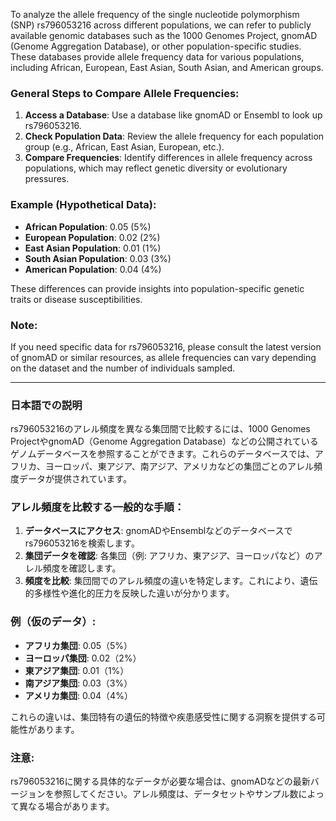 To analyze the allele frequency of the single nucleotide polymorphism (SNP) rs796053216 across different populations, we can refer to publicly available genomic databases such as the 1000 Genomes Project, gnomAD (Genome Aggregation Database), or other population-specific studies. These databases provide allele frequency data for various populations, including African, European, East Asian, South Asian, and American groups.

### General Steps to Compare Allele Frequencies:
1. **Access a Database**: Use a database like gnomAD or Ensembl to look up rs796053216.
2. **Check Population Data**: Review the allele frequency for each population group (e.g., African, East Asian, European, etc.).
3. **Compare Frequencies**: Identify differences in allele frequency across populations, which may reflect genetic diversity or evolutionary pressures.

### Example (Hypothetical Data):
- **African Population**: 0.05 (5%)
- **European Population**: 0.02 (2%)
- **East Asian Population**: 0.01 (1%)
- **South Asian Population**: 0.03 (3%)
- **American Population**: 0.04 (4%)

These differences can provide insights into population-specific genetic traits or disease susceptibilities.

### Note:
If you need specific data for rs796053216, please consult the latest version of gnomAD or similar resources, as allele frequencies can vary depending on the dataset and the number of individuals sampled.

---

### 日本語での説明
rs796053216のアレル頻度を異なる集団間で比較するには、1000 Genomes ProjectやgnomAD（Genome Aggregation Database）などの公開されているゲノムデータベースを参照することができます。これらのデータベースでは、アフリカ、ヨーロッパ、東アジア、南アジア、アメリカなどの集団ごとのアレル頻度データが提供されています。

### アレル頻度を比較する一般的な手順：
1. **データベースにアクセス**: gnomADやEnsemblなどのデータベースでrs796053216を検索します。
2. **集団データを確認**: 各集団（例: アフリカ、東アジア、ヨーロッパなど）のアレル頻度を確認します。
3. **頻度を比較**: 集団間でのアレル頻度の違いを特定します。これにより、遺伝的多様性や進化的圧力を反映した違いが分かります。

### 例（仮のデータ）:
- **アフリカ集団**: 0.05（5%）
- **ヨーロッパ集団**: 0.02（2%）
- **東アジア集団**: 0.01（1%）
- **南アジア集団**: 0.03（3%）
- **アメリカ集団**: 0.04（4%）

これらの違いは、集団特有の遺伝的特徴や疾患感受性に関する洞察を提供する可能性があります。

### 注意:
rs796053216に関する具体的なデータが必要な場合は、gnomADなどの最新バージョンを参照してください。アレル頻度は、データセットやサンプル数によって異なる場合があります。